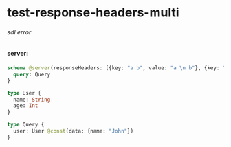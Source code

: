 # test-response-headers-multi

###### sdl error

#### server:

```graphql
schema @server(responseHeaders: [{key: "a b", value: "a \n b"}, {key: "a c", value: "a \n b"}]) {
  query: Query
}

type User {
  name: String
  age: Int
}

type Query {
  user: User @const(data: {name: "John"})
}
```
